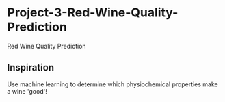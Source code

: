 # Project-3-Red-Wine-Quality-Prediction
Red Wine Quality Prediction

## Inspiration
Use machine learning to determine which physiochemical properties make a wine 'good'!
